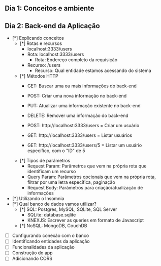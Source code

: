 ## Dia 1: Conceitos e ambiente
## Dia 2: Back-end da Aplicação
- [*] Explicando conceitos
    - [*] Rotas e recursos
        * localhost:3333/users
        * Rota: localhost:3333/users
            * Rota: Endereço completo da requisição
        * Recurso: /users
            * Recurso: Qual entidade estamos acessando do sistema
    - [*] Métodos HTTP
        * GET: Buscar uma ou mais informações do back-end
        * POST: Criar uma nova informação no back-end
        * PUT: Atualizar uma informação existente no back-end
        * DELETE: Remover uma informação do back-end

        * POST: http://localhost:3333/users = Criar um usuário
        * GET: http://localhost:3333/users = Listar usuários
        * GET: http://localhost:3333/users/5 = Listar um usuário específico, com o "ID" de 5
    - [*] Tipos de parâmetros
        * Request Param: Parâmetros que vem na própria rota que identificam um recurso
        * Query Param: Parâmetros opcionais que vem na própria rota, filtrar por uma letra específica, paginação
        * Request Body: Parâmetros para criação/atualização de informações
- [*] Utilizando o Insomnia
- [*] Qual banco de dados vamos utilizar?
    - [*] SQL: Postgres, MySQL, SQLite, SQL Server
        * SQLite: database.sqlite
        * KNEXJS: Escrever as queries em formato de Javascript
    - [*] NoSQL: MongoDB, CouchDB
- [ ] Configurando conexão com o banco
- [ ] Identificando entidades da aplicação
- [ ] Funcionalidades da aplicação
- [ ] Construção do app
- [ ] Adicionando CORS
